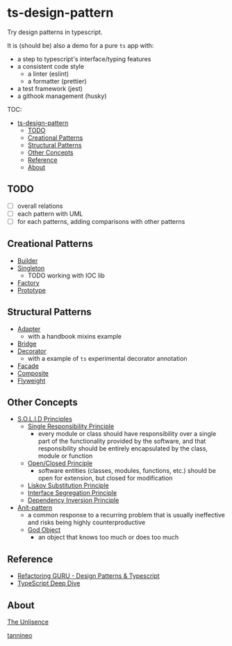 # ts-design-pattern

Try design patterns in typescript.

It is (should be) also a demo for a pure `ts` app with:

- a step to typescript's interface/typing features
- a consistent code style
  - a linter (eslint)
  - a formatter (prettier)
- a test framework (jest)
- a githook management (husky)

TOC:

- [ts-design-pattern](#ts-design-pattern)
  - [TODO](#todo)
  - [Creational Patterns](#creational-patterns)
  - [Structural Patterns](#structural-patterns)
  - [Other Concepts](#other-concepts)
  - [Reference](#reference)
  - [About](#about)

## TODO

- [ ] overall relations
- [ ] each pattern with UML
- [ ] for each patterns, adding comparisons with other patterns

## Creational Patterns

- [Builder](./src/creational/builder)
- [Singleton](./src/creational/singleton)
  - TODO working with IOC lib
- [Factory](./src/creational/factory)
- [Prototype](./src/creational/prototype)

## Structural Patterns

- [Adapter](./src/structural/adapter)
  - with a handbook mixins example
- [Bridge](./src/structual/bridge)
- [Decorator](./src/structural/decorator)
  - with a example of `ts` experimental decorator annotation
- [Facade](./src/structural/facade)
- [Composite](./src/structural/composite)
- [Flyweight](./src/structural/flyweight)

## Other Concepts

- [S.O.L.I.D Principles](https://en.wikipedia.org/wiki/SOLID)
  - [Single Responsibility Principle](https://en.wikipedia.org/wiki/Single-responsibility_principle)
    - every module or class should have responsibility over a single part of the functionality provided by the software, and that responsibility should be entirely encapsulated by the class, module or function
  - [Open/Closed Principle](https://en.wikipedia.org/wiki/Open%E2%80%93closed_principle)
    - software entities (classes, modules, functions, etc.) should be open for extension, but closed for modification
  - [Liskov Substitution Principle](https://en.wikipedia.org/wiki/Behavioral_subtyping)
  - [Interface Segregation Principle](https://en.wikipedia.org/wiki/Interface_segregation_principle)
  - [Dependency Inversion Principle](https://en.wikipedia.org/wiki/Dependency_inversion_principle)
- [Anit-pattern](https://en.wikipedia.org/wiki/Anti-pattern)
  - a common response to a recurring problem that is usually ineffective and risks being highly counterproductive
  - [God Object](https://en.wikipedia.org/wiki/God_object)
    - an object that knows too much or does too much

## Reference

- [Refactoring GURU - Design Patterns & Typescript](https://refactoringguru.cn/design-patterns/typescript)
- [TypeScript Deep Dive](https://basarat.gitbook.io/typescript/)

## About

[The Unlisence](./LICENSE)

[tannineo](https://github.com/tannineo)
